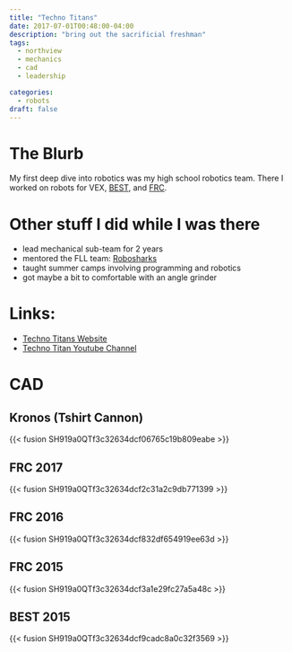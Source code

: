 ```yaml
---
title: "Techno Titans"
date: 2017-07-01T00:48:00-04:00
description: "bring out the sacrificial freshman"
tags:
  - northview 
  - mechanics
  - cad
  - leadership

categories:
  - robots
draft: false
---
```


# The Blurb

My first deep dive into robotics was my high school robotics team. There I worked on robots for VEX, [BEST](https://www.bestrobotics.org/site/), and [FRC](https://www.firstinspires.org/robotics/frc).

# Other stuff I did while I was there
  - lead mechanical sub-team for 2 years
  - mentored the FLL team: [Robosharks](http://shakeragelementarystemlab.weebly.com/robotics-team-robosharks.html)
  - taught summer camps involving programming and robotics 
  - got maybe a bit to comfortable with an angle grinder 

# Links:
- [Techno Titans Website](https://www.technotitans.org/)
- [Techno Titan Youtube Channel](https://www.youtube.com/channel/UCfS5l_F-lU0i6RGED0vKurg/featured)

# CAD
## Kronos (Tshirt Cannon)
{{< fusion SH919a0QTf3c32634dcf06765c19b809eabe >}}

## FRC 2017
{{< fusion SH919a0QTf3c32634dcf2c31a2c9db771399 >}}

## FRC 2016
{{< fusion SH919a0QTf3c32634dcf832df654919ee63d >}}

## FRC 2015
{{< fusion SH919a0QTf3c32634dcf3a1e29fc27a5a48c >}}

## BEST 2015
{{< fusion SH919a0QTf3c32634dcf9cadc8a0c32f3569 >}}
